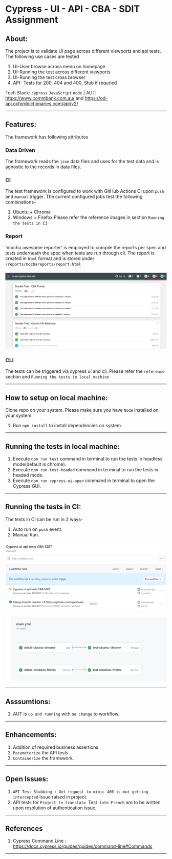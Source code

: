 # Cypress - UI - API - CBA - SDIT Assignment

## About:   
The project is to validate UI page across different viewports and api tests.
The following use cases are tested
1. UI-User browse across menu on homepage
2. UI-Running the test across different viewports
3. UI-Running the test cross browser
4. API- Tests for 200, 404 and 400, Stub if requried

Tech Stack: `cypress` `JavaScript` `node` | AUT: https://www.commbank.com.au/ and  https://od-api.oxforddictionaries.com/api/v2/

---
## Features:  
The framework has following attributes
### Data Driven
The framework reads the `json` data files and uses for the test data and is agnostic to the records in data files.
### CI
The test framework is configured to work with GitHub Actions CI upon `push` and `manual` trigger.
The current configured jobs test the following combinations-
1. Ubuntu + Chrome
2. Windows + Firefox
Please refer the reference images in section `Running the tests in CI`
### Report
'mocha awesome reporter' is employed to compile the reports per spec and tests underneath the spec when tests are run through cli.
The report is created in `html` format and is stored under `/reports/mochareports/report.html`
#### ![sreport](./reports.png)
### CLI 
The tests can be triggered via cypress ui and cli.
Please refer the `reference` section and `Running the tests in local machine`


---
## How to setup on local machine:
Clone repo on your system. Please make sure you have `Node` installed on your system.

1. Run `npm install` to install dependencies on system.
 
---
## Running the tests in local machine:
1. Execute `npm run test` command in terminal to run the tests in headless mode(default is chrome).
2. Execute `npm run test-headed` command in terminal to run the tests in headed mode.
3. Execute `npm run cypress-ui-open` command in terminal to open the Cypress GUI.

---
## Running the tests in CI:
The tests in CI can be run in 2 ways-
1. Auto run on `push` event.
2. Manual Run.
#### ![GHA1](./GHActions.PNG)
#### ![GHA2](./GHjobs.PNG)


---
## Asssumtions:
1. AUT is `up and running` with `no change` to workflow.

---
## Enhancements:
1. Addition of required business assertions.
2. `Parameterize` the API tests
3. `Containerize` the framework.

---
## Open Issues:
1. `API Test Stubbing : Get request to mimic 400 is not getting intercepted` Issue raised in project.
2. API tests for `Project to translate `Test` into French` are to be written upon resolution of authentication issue.

---
## References
1. Cypress Command Line : https://docs.cypress.io/guides/guides/command-line#Commands

---